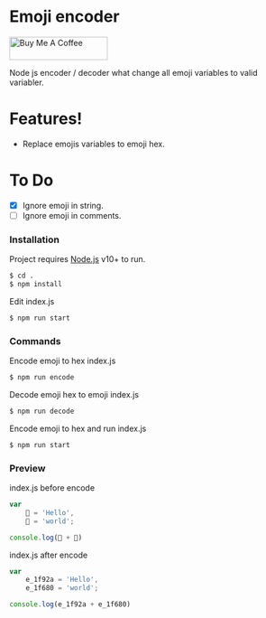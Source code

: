 # Emoji encoder
<a href="https://buymeacoff.ee/rBuzC4v" target="_blank"><img src="https://cdn.buymeacoffee.com/buttons/default-orange.png" alt="Buy Me A Coffee" height="41" width="174"></a>


 Node js encoder / decoder what change all emoji variables to valid variabler.

# Features!
 - Replace emojis variables to emoji hex.
 
# To Do
 - [x] Ignore emoji in string.
 - [ ] Ignore emoji in comments.

### Installation

Project requires [Node.js](https://nodejs.org/) v10+ to run.


```sh
$ cd .
$ npm install
```

Edit index.js

```sh
$ npm run start
```

### Commands
Encode emoji to hex index.js

```sh
$ npm run encode
```
Decode emoji hex to emoji index.js

```sh
$ npm run decode
```
Encode emoji to hex and run index.js

```sh
$ npm run start
```


### Preview
index.js before encode
```js
var 
	🤪 = 'Hello',
	🚀 = 'world';

console.log(🤪 + 🚀)
```
index.js after encode
```js
var 
	e_1f92a = 'Hello',
	e_1f680 = 'world';

console.log(e_1f92a + e_1f680)
```

